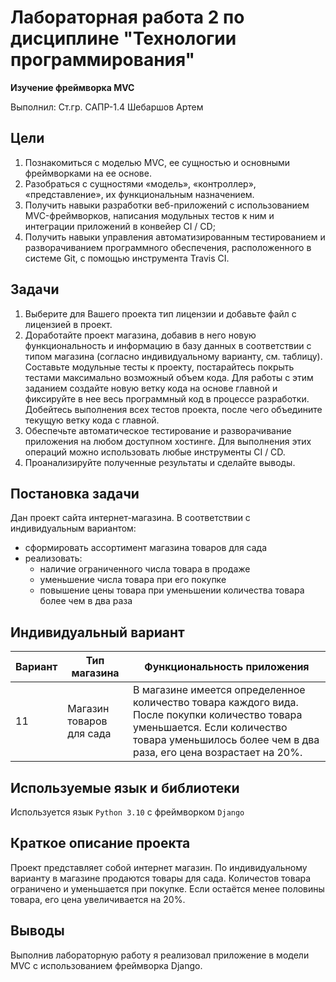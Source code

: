 # Лабораторная работа 2 по дисциплине "Технологии программирования"

**Изучение фреймворка MVC**

Выполнил: Ст.гр. САПР-1.4 Шебаршов Артем

## Цели

1. Познакомиться c моделью MVC, ее сущностью и основными фреймворками на ее основе.
2. Разобраться с сущностями «модель», «контроллер», «представление», их функциональным назначением.
3. Получить навыки разработки веб-приложений с использованием MVC-фреймворков, написания модульных тестов к ним и интеграции приложений в конвейер CI / CD;
4. Получить навыки управления автоматизированным тестированием и разворачиванием программного обеспечения, расположенного в системе Git, с помощью инструмента Travis CI.

## Задачи

1. Выберите для Вашего проекта тип лицензии и добавьте файл с лицензией в проект.
2. Доработайте проект магазина, добавив в него новую функциональность и информацию в базу данных в соответствии с типом магазина (согласно индивидуальному варианту, см. таблицу). Составьте модульные тесты к проекту, постарайтесь покрыть тестами максимально возможный объем кода. Для работы с этим заданием создайте новую ветку кода на основе главной и фиксируйте в нее весь программный код в процессе разработки. Добейтесь выполнения всех тестов проекта, после чего объедините текущую ветку кода с главной.
3. Обеспечьте автоматическое тестирование и разворачивание приложения на любом доступном хостинге. Для выполнения этих операций можно использовать любые инструменты CI / CD.
4. Проанализируйте полученные результаты и сделайте выводы.

## Постановка задачи

Дан проект сайта интернет-магазина. В соответствии с индивидуальным вариантом:

- сформировать ассортимент магазина товаров для сада
- реализовать:
  - наличие ограниченного числа товара в продаже
  - уменьшение числа товара при его покупке
  - повышение цены товара при уменьшении количества товара более чем в два раза

## Индивидуальный вариант

| Вариант | Тип магазина             | Функциональность приложения                                                                                                                                                                       |
|---------|--------------------------|---------------------------------------------------------------------------------------------------------------------------------------------------------------------------------------------------|
| 11      | Магазин товаров для сада | В магазине имеется определенное количество товара каждого вида. После покупки количество товара уменьшается. Если количество товара уменьшилось более чем в два раза, его цена возрастает на 20%. |

## Используемые язык и библиотеки

Используется язык `Python 3.10` с фреймворком `Django`

## Краткое описание проекта

Проект представляет собой интернет магазин. По индивидуальному варианту в магазине продаются товары для сада. Количестов товара ограничено и уменьшается при покупке. Если остаётся менее половины товара, его цена увеличивается на 20%.

## Выводы

Выполнив лабораторную работу я реализовал приложение в модели MVC с использованием фреймворка Django.
